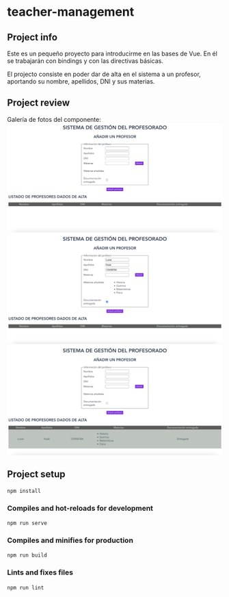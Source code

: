 # teacher-management

## Project info
Este es un pequeño proyecto para introducirme en las bases de Vue. En él se trabajarán con bindings y con las directivas básicas.

El projecto consiste en poder dar de alta en el sistema a un profesor, aportando su nombre, apellidos, DNI y sus materias.

## Project review
Galería de fotos del componente:
![Vista incial del sistema](./src/assets/foto-1.png)
![Escribiendo datos](./src/assets/foto-2.png)
![Profesor añadido](./src/assets/foto-3.png)

## Project setup
```
npm install
```

### Compiles and hot-reloads for development
```
npm run serve
```

### Compiles and minifies for production
```
npm run build
```

### Lints and fixes files
```
npm run lint
```
